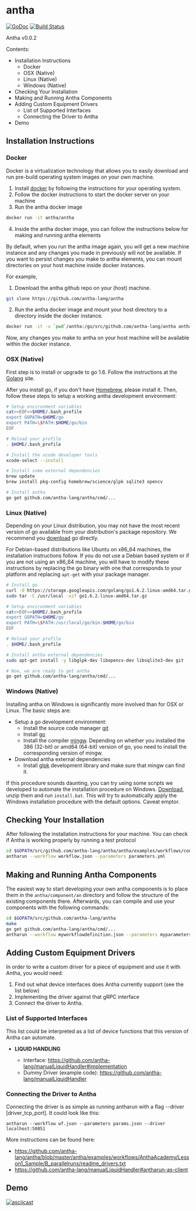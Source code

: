 # antha
[![GoDoc](http://godoc.org/github.com/antha-lang/antha?status.svg)](http://godoc.org/github.com/antha-lang/antha)
[![Build Status](https://travis-ci.org/antha-lang/antha.svg?branch=master)](https://travis-ci.org/antha-lang/antha)

Antha v0.0.2

Contents:
- Installation Instructions
  - Docker
  - OSX (Native)
  - Linux (Native)
  - Windows (Native)
- Checking Your Installation
- Making and Running Antha Components
- Adding Custom Equipment Drivers
  - List of Supported Interfaces
  - Connecting the Driver to Antha
- Demo

## Installation Instructions

### Docker

Docker is a virtualization technology that allows you to easily download and run
pre-build operating system images on your own machine. 

  1. Install [docker](https://www.docker.com) by following the instructions for
     your operating system.
  2. Follow the docker instructions to start the docker server on your machine
  3. Run the antha docker image
```bash
docker run -it antha/antha
```
  4. Inside the antha docker image, you can follow the instructions below
     for making and running antha elements

By default, when you run the antha image again, you will get a new machine
instance and any changes you made in previously will not be available. If you want
to persist changes you make to antha elements, you can mount directories on your
host machine inside docker instances.

For example,
  1. Download the antha github repo on your (host) machine.
```bash
git clone https://github.com/antha-lang/antha
```
  2. Run the antha docker image and mount your host directory to a directory
     inside the docker instance.
```bash
docker run -it -v `pwd`/antha:/go/src/github.com/antha-lang/antha antha/antha
```
Now, any changes you make to antha on your host machine will be available
within the docker instance.

### OSX (Native)

First step is to install or upgrade to go 1.6. Follow the instructions at the
[Golang](http://golang.org/doc/install) site. 

After you install go, if you don't have [Homebrew](http://brew.sh/), please
install it. Then, follow these steps to setup a working antha development
environment:
```bash
# Setup environment variables
cat<<EOF>>$HOME/.bash_profile
export GOPATH=$HOME/go
export PATH=\$PATH:$HOME/go/bin
EOF

# Reload your profile
. $HOME/.bash_profile

# Install the xcode developer tools
xcode-select --install

# Install some external dependencies
brew update
brew install pkg-config homebrew/science/glpk sqlite3 opencv

# Install antha
go get github.com/antha-lang/antha/cmd/...
```

### Linux (Native)

Depending on your Linux distribution, you may not have the most recent version
of go available from your distribution's package repository. We recommend you
[download](https://golang.org/) go directly. 

For Debian-based distributions like Ubuntu on x86_64 machines, the installation
instructions follow.  If you do not use a Debian based system or if you are not
using an x86_64 machine, you will have to modify these instructions by
replacing the go binary with one that corresponds to your platform and
replacing ``apt-get`` with your package manager.
```bash
# Install go
curl -O https://storage.googleapis.com/golang/go1.6.2.linux-amd64.tar.gz
sudo tar -C /usr/local -xzf go1.6.2.linux-amd64.tar.gz

# Setup environment variables
cat<<EOF>>$HOME/.bash_profile
export GOPATH=$HOME/go
export PATH=\$PATH:/usr/local/go/bin:$HOME/go/bin
EOF

# Reload your profile
. $HOME/.bash_profile

# Install antha external dependencies
sudo apt-get install -y libglpk-dev libopencv-dev libsqlite3-dev git

# Now, we are ready to get antha
go get github.com/antha-lang/antha/cmd/...
```

### Windows (Native)

Installing antha on Windows is significantly more involved than for OSX or
Linux. The basic steps are:

  - Setup a go development environment:
    - Install the source code manager [git](https://git-scm.com/download/win)
    - Install [go](https://golang.org/dl/)
    - Install the compiler [mingw](http://sourceforge.net/projects/mingw/files/Installer/mingw-get-setup.exe/download).
      Depending on whether you installed the 386 (32-bit) or amd64 (64-bit) version
      of go, you need to install the corresponding version of mingw.
  - Download antha external dependencies
    - Install [glpk](http://sourceforge.net/projects/winglpk/) development library and make sure that
      mingw can find it.

If this procedure sounds daunting, you can try using some scripts we developed
to automate the installation procedure on Windows.
[Download](scripts/windows/windows-install.zip), unzip them and run
``install.bat``. This will try to automatically apply the Windows installation
procedure with the default options. Caveat emptor.

## Checking Your Installation

After following the installation instructions for your machine. You can check
if Antha is working properly by running a test protocol
```bash
cd $GOPATH/src/github.com/antha-lang/antha/antha/examples/workflows/constructassembly
antharun --workflow workflow.json --parameters parameters.yml
```

## Making and Running Antha Components

The easiest way to start developing your own antha components is to place them
in the ``antha/component/an`` directory and follow the structure of the
existing components there. Afterwards, you can compile and use your components
with the following commands:
```bash
cd $GOPATH/src/github.com/antha-lang/antha
make
go get github.com/antha-lang/antha/cmd/...
antharun --workflow myworkflowdefinition.json --parameters myparameters.yml
```

## Adding Custom Equipment Drivers

In order to write a custom driver for a piece of equipment and use it with Antha, you would need:

1. Find out what device interfaces does Antha currently support (see the list below)
2. Implementing the driver against that gRPC interface
3. Connect the driver to Antha.

### List of Supported Interfaces

This list could be interpreted as a list of device functions that this version of Antha can automate.

- **LIQUID HANDLING**

  - Interface: https://github.com/antha-lang/manualLiquidHandler#implementation
  - Dummy Driver (example code): https://github.com/antha-lang/manualLiquidHandler

### Connecting the Driver to Antha

Connecting the driver is as simple as running antharun with a flag --driver [driver_tcp_port]. It could look like this:

```
antharun --workflow wf.json --parameters params.json --driver localhost:50051
```

More instructions can be found here:

- https://github.com/antha-lang/antha/blob/master/antha/examples/workflows/AnthaAcademy/Lesson1_Sample/B_parallelruns/readme_drivers.txt
- https://github.com/antha-lang/manualLiquidHandler#antharun-as-client

## Demo 

[![asciicast](https://asciinema.org/a/12zsgt153sffmfnu2ym7vq9d2.png)](https://asciinema.org/a/12zsgt153sffmfnu2ym7vq9d2)

